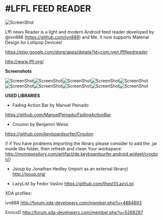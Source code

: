 #LFFL FEED READER
================

![ScreenShot](http://i.imgur.com/EGqAtNU.jpg{url})

Lffl news Reader is a light and modern Android feed reader developed by @ivn888 (https://github.com/ivn888) and Me.
It now supports Material Design for Lollipop Devices!

https://play.google.com/store/apps/details?id=com.iven.lfflfeedreader

http://www.lffl.org/

**Screenshots**

![ScreenShot](http://s13.postimg.org/3rbm7t42f/Screenshot_2014_12_30_21_27_46_framed.png{url})![ScreenShot](http://s16.postimg.org/5sx2nhyad/DFG_2015_01_05_14_35_55.png{url})![ScreenShot](http://s14.postimg.org/bqou9qfyp/DFG_2015_01_05_14_36_05.png{url})![ScreenShot](http://s22.postimg.org/5jbado9yp/Screenshot_2014_12_30_21_28_41_framed.png{url})![ScreenShot](http://s29.postimg.org/c0wt6j9vr/Screenshot_2014_12_30_21_29_06_framed.png{url})![ScreenShot](http://s14.postimg.org/cjtbc1r3l/Screenshot_2014_12_30_21_31_36_framed.png{url})![ScreenShot](http://s9.postimg.org/v6agdy8en/DFG_2015_01_05_14_36_11.png{url})![ScreenShot](http://s13.postimg.org/brgcwhbpj/DFG_2015_01_05_14_36_28.png{url})![ScreenShot](http://s16.postimg.org/nk3oseeqd/Screenshot_2014_12_30_21_33_04_framed.png{url})![ScreenShot](http://s7.postimg.org/k35vim4mz/Screenshot_2014_12_30_21_33_21_framed.png{url})


**USED LIBRARIES**

- Fading Action Bar by Manuel Peinado
  
https://github.com/ManuelPeinado/FadingActionBar

- Crouton by Benjamin Weiss

https://github.com/keyboardsurfer/Crouton
	
(! if You have problems importing the library please consider to add the .jar inside libs folder, then refresh and clean Your workspace: http://mvnrepository.com/artifact/de.keyboardsurfer.android.widget/crouton/)

- Jsoup by Jonathan Hedley
(import as an external library)
http://jsoup.org/

- LazyList by Fedor Vaslov
https://github.com/thest1/LazyList


XDA profiles:

ivn888
http://forum.xda-developers.com/member.php?u=4884893

EnricoD
http://forum.xda-developers.com/member.php?u=5266287
